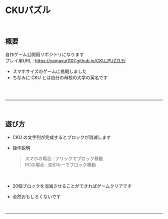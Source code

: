 # CKUパズル
<br>  

## 概要
自作ゲーム公開用リポジトリになります  
プレイ用URL : https://yamayui1107.github.io/CKU_PUZZLE/
  * スマホサイズのゲームに挑戦しました
  * ちなみに CKU とは自分の母校の大学の英名です
<br>  
<br>  

 ___
<br>  

 ## 遊び方
* CKU の文字列が完成するとブロックが消滅します

* 操作説明
  > スマホの場合 : フリックでブロック移動  
  > PCの場合    : 矢印キーでブロック移動

　　　　　　　　　　　　　
* 20個ブロックを消滅させることができればゲームクリアです
   
* 全然おもしろくないです 

<br>  

___
<br>  

